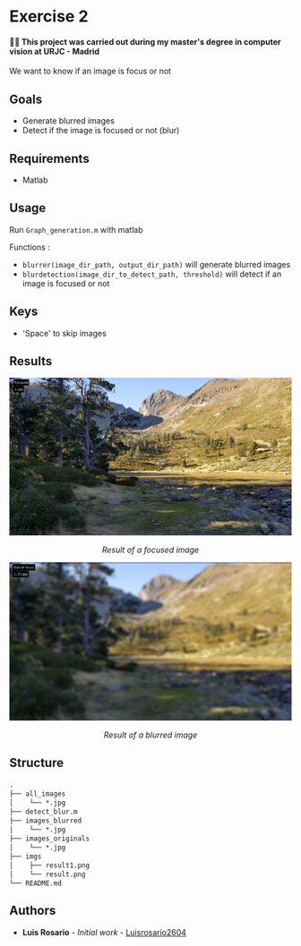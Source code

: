 # Exercise 2

#### 👨‍🎓 This project was carried out during my master's degree in computer vision at URJC - Madrid

We want to know if an image is focus or not

## Goals

- Generate blurred images
- Detect if the image is focused or not (blur)

## Requirements

* Matlab

## Usage

Run ```Graph_generation.m``` with matlab

Functions :

- ```blurrer(image_dir_path, output_dir_path)``` will generate blurred images
- ```blurdetection(image_dir_to_detect_path, threshold)``` will detect if an image is focused or not

## Keys

- 'Space' to skip images

## Results

<p align="center">
  <img src="./imgs/result.png">
</p>
<p align="center">
  <i>Result of a focused image</i>
</p>

<p align="center">
  <img src="./imgs/result1.png">
</p>
<p align="center">
  <i>Result of a blurred image</i>
</p>

## Structure

    .
    ├── all_images
    │    └── *.jpg
    ├── detect_blur.m
    ├── images_blurred
    │    └── *.jpg
    ├── images_originals
    │    └── *.jpg
    ├── imgs
    │    ├── result1.png
    │    └── result.png
    └── README.md

## Authors

* **Luis Rosario** - *Initial work* - [Luisrosario2604](https://github.com/Luisrosario2604)